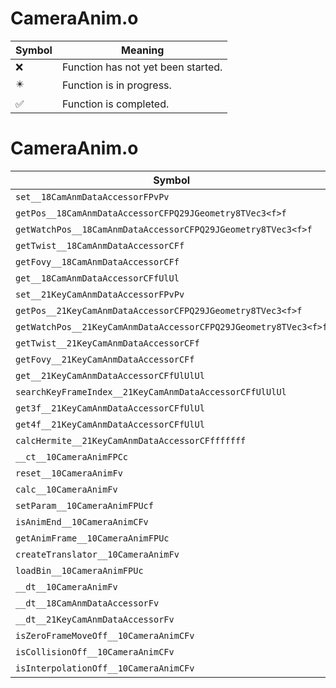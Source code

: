 # CameraAnim.o
| Symbol | Meaning 
| ------------- | ------------- 
| :x: | Function has not yet been started. 
| :eight_pointed_black_star: | Function is in progress. 
| :white_check_mark: | Function is completed. 


# CameraAnim.o
| Symbol | Decompiled? |
| ------------- | ------------- |
| `set__18CamAnmDataAccessorFPvPv` | :white_check_mark: |
| `getPos__18CamAnmDataAccessorCFPQ29JGeometry8TVec3<f>f` | :white_check_mark: |
| `getWatchPos__18CamAnmDataAccessorCFPQ29JGeometry8TVec3<f>f` | :white_check_mark: |
| `getTwist__18CamAnmDataAccessorCFf` | :white_check_mark: |
| `getFovy__18CamAnmDataAccessorCFf` | :white_check_mark: |
| `get__18CamAnmDataAccessorCFfUlUl` | :x: |
| `set__21KeyCamAnmDataAccessorFPvPv` | :white_check_mark: |
| `getPos__21KeyCamAnmDataAccessorCFPQ29JGeometry8TVec3<f>f` | :white_check_mark: |
| `getWatchPos__21KeyCamAnmDataAccessorCFPQ29JGeometry8TVec3<f>f` | :white_check_mark: |
| `getTwist__21KeyCamAnmDataAccessorCFf` | :white_check_mark: |
| `getFovy__21KeyCamAnmDataAccessorCFf` | :white_check_mark: |
| `get__21KeyCamAnmDataAccessorCFfUlUlUl` | :white_check_mark: |
| `searchKeyFrameIndex__21KeyCamAnmDataAccessorCFfUlUlUl` | :white_check_mark: |
| `get3f__21KeyCamAnmDataAccessorCFfUlUl` | :white_check_mark: |
| `get4f__21KeyCamAnmDataAccessorCFfUlUl` | :white_check_mark: |
| `calcHermite__21KeyCamAnmDataAccessorCFfffffff` | :x: |
| `__ct__10CameraAnimFPCc` | :white_check_mark: |
| `reset__10CameraAnimFv` | :x: |
| `calc__10CameraAnimFv` | :x: |
| `setParam__10CameraAnimFPUcf` | :white_check_mark: |
| `isAnimEnd__10CameraAnimCFv` | :white_check_mark: |
| `getAnimFrame__10CameraAnimFPUc` | :white_check_mark: |
| `createTranslator__10CameraAnimFv` | :white_check_mark: |
| `loadBin__10CameraAnimFPUc` | :white_check_mark: |
| `__dt__10CameraAnimFv` | :x: |
| `__dt__18CamAnmDataAccessorFv` | :x: |
| `__dt__21KeyCamAnmDataAccessorFv` | :x: |
| `isZeroFrameMoveOff__10CameraAnimCFv` | :white_check_mark: |
| `isCollisionOff__10CameraAnimCFv` | :white_check_mark: |
| `isInterpolationOff__10CameraAnimCFv` | :white_check_mark: |

